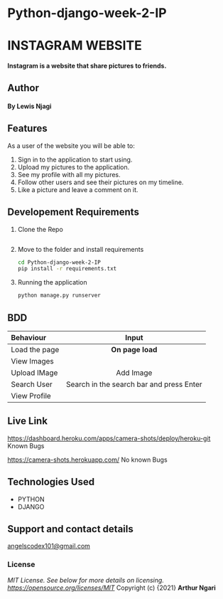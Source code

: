 # Python-django-week-2-IP
# INSTAGRAM WEBSITE
#### Instagram is a website that share pictures to friends.
## Author
#### By **Lewis Njagi**
## Features
As a user of the website you will be able to:
1. Sign in to the application to start using.
2. Upload my pictures to the application.
3. See my profile with all my pictures.
4. Follow other users and see their pictures on my timeline.
5. Like a picture and leave a comment on it.
## Developement Requirements
1. Clone the Repo
      ```bashhttps://github.com/angels101/Python-django-week-2-IP.git
      ```
2. Move to the folder and install requirements
      ```bash
      cd Python-django-week-2-IP
      pip install -r requirements.txt
      ```
3. Running the application
      ```bash
      python manage.py runserver
      ```
## BDD
| Behaviour | Input | 
| :---------------- | :---------------: |
| Load the page | **On page load** | 
| View Images |  | 
| Upload IMage | Add Image |
| Search User | Search in the search bar and press Enter | 
| View Profile | 
 
## Live Link
https://dashboard.heroku.com/apps/camera-shots/deploy/heroku-git Known Bugs

https://camera-shots.herokuapp.com/
No known Bugs
## Technologies Used 
* PYTHON
* DJANGO
## Support and contact details
angelscodex101@gmail.com
### License
*MIT License.  See below for more details on licensing. https://opensource.org/licenses/MIT*
Copyright (c) {2021} **Arthur Ngari**
